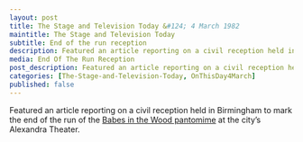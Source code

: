 ```yaml
---
layout: post
title: The Stage and Television Today &#124; 4 March 1982
maintitle: The Stage and Television Today
subtitle: End of the run reception
description: Featured an article reporting on a civil reception held in Birmingham to mark the end of the run of the Babes in the Wood pantomime at the city’s Alexandra Theater.
media: End Of The Run Reception
post_description: Featured an article reporting on a civil reception held in Birmingham to mark the end of the run of the Babes in the Wood pantomime at the city’s Alexandra Theater.
categories: [The-Stage-and-Television-Today, OnThisDay4March]
published: false
---
```


Featured an article reporting on a civil reception held in Birmingham to mark the end of the run of the [Babes in the Wood pantomime](/1981-12-23-babes-in-the-wood-pantomime) at the city’s Alexandra Theater.
